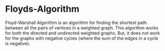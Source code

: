 # Floyds-Algorithm
Floyd-Warshall Algorithm is an algorithm for finding the shortest path between all the pairs of vertices in a weighted graph. 
This algorithm works for both the directed and undirected weighted graphs. But, it does not work for the graphs with negative cycles (where the sum of the edges in a cycle is negative).
